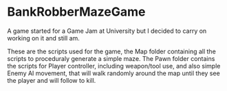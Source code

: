 # BankRobberMazeGame
A game started for a Game Jam at University but I decided to carry on working on it and still am.

These are the scripts used for the game, the Map folder containing all the scripts to proceduraly generate a simple maze.
The Pawn folder contains the scripts for Player controller, including weapon/tool use, and also simple Enemy AI movement, that will walk randomly around the map until they see the player and will follow to kill.
